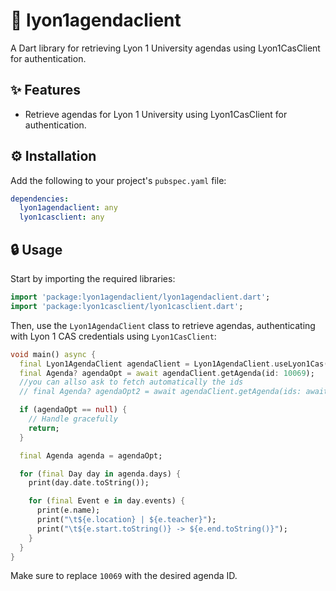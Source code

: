 # 📅 lyon1agendaclient

A Dart library for retrieving Lyon 1 University agendas using Lyon1CasClient for authentication.

## ✨ Features

- Retrieve agendas for Lyon 1 University using Lyon1CasClient for authentication.

## ⚙️ Installation

Add the following to your project's `pubspec.yaml` file:

```yaml
dependencies:
  lyon1agendaclient: any
  lyon1casclient: any
```

## 🔒 Usage

Start by importing the required libraries:

```dart
import 'package:lyon1agendaclient/lyon1agendaclient.dart';
import 'package:lyon1casclient/lyon1casclient.dart';
```

Then, use the `Lyon1AgendaClient` class to retrieve agendas, authenticating with Lyon 1 CAS credentials using `Lyon1CasClient`:

```dart
void main() async {
  final Lyon1AgendaClient agendaClient = Lyon1AgendaClient.useLyon1Cas(Lyon1CasClient());
  final Agenda? agendaOpt = await agendaClient.getAgenda(id: 10069);
  //you can allso ask to fetch automatically the ids
  // final Agenda? agendaOpt2 = await agendaClient.getAgenda(ids: await agendaClient.getAgendaIds);

  if (agendaOpt == null) {
    // Handle gracefully
    return;
  }

  final Agenda agenda = agendaOpt;

  for (final Day day in agenda.days) {
    print(day.date.toString());

    for (final Event e in day.events) {
      print(e.name);
      print("\t${e.location} | ${e.teacher}");
      print("\t${e.start.toString()} -> ${e.end.toString()}");
    }
  }
}
```

Make sure to replace `10069` with the desired agenda ID.
